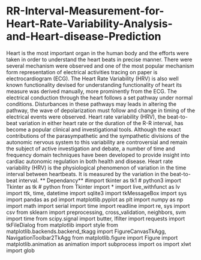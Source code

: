 # RR-Interval-Measurement-for-Heart-Rate-Variability-Analysis-and-Heart-disease-Prediction
Heart is the most important organ in the human body and the efforts were taken in order to understand the heart beats in precise manner. There were several mechanism were observed
and one of the most popular mechanism form representation of electrical activities tracing on paper is electrocardiogram (ECG). The Heart Rate Variability (HRV) is also well known
functionality devised for understanding functionality of heart its measure was derived manually, more prominently from the ECG. The electrical conduction through the heart follows
a set pathway under normal conditions. Disturbances in these pathways may leads in altering the pathway, the wave of depolarization must follow and change in timing of the electrical events were observed. Heart rate variability (HRV), the beat-to-beat variation in either heart rate or the duration of the R-R interval, has become a popular clinical and investigational tools. Although the exact contributions of the parasympathetic and the sympathetic divisions of the autonomic nervous system to this variability are controversial and remain the subject of active investigation and debate, a number of time and frequency domain techniques have been developed to provide insight into cardiac autonomic regulation in both health and disease. Heart rate variability (HRV) is the physiological phenomenon of variation in the time interval between heartbeats. It is measured by the variation in the beat-to-beat interval.
**
Dependancy**
#import tkinter as tk1   # python3
import Tkinter as tk   # python
from Tkinter import *
import live_withfunct as lv
import ttk, time, datetime
import sqlite3
import tkMessageBox
import sys
import pandas as pd
import matplotlib.pyplot as plt
import numpy as np
import math
import serial
import time
import readline
import re, sys
import csv
from sklearn import preprocessing, cross_validation, neighbors, svm
import time
from scipy.signal import butter, lfilter
import requests
import tkFileDialog
from matplotlib import style
from matplotlib.backends.backend_tkagg import FigureCanvasTkAgg, NavigationToolbar2TkAgg
from matplotlib.figure import Figure
import matplotlib.animation as animation
import subprocess
import os
import xlwt
import glob
